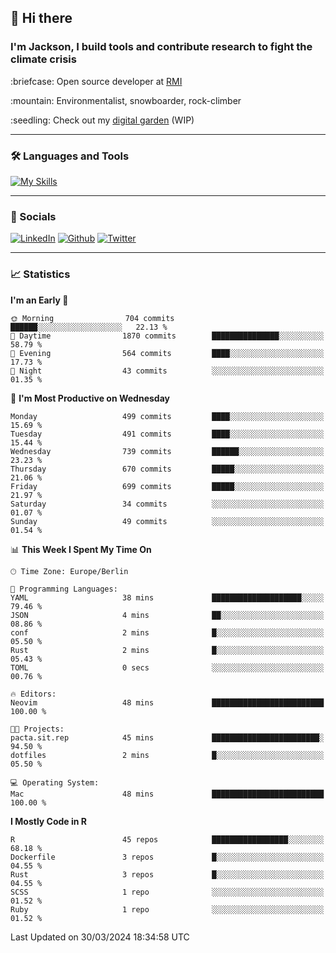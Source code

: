 ## :wave: Hi there
### I'm Jackson, I build tools and contribute research to fight the climate crisis
<p> :briefcase: Open source developer at <a href="https://rmi.org/" alt="RMI">RMI</a></p>
<p> :mountain: Environmentalist, snowboarder, rock-climber</p>
<p> :seedling: Check out my <a href="https://jdhoffa.github.io/" alt="digital garden">digital garden</a> (WIP) </p>

---

### :hammer_and_wrench: Languages and Tools

[![My Skills](https://skillicons.dev/icons?i=r,python,rust,js,html,css,postgresql,neovim,azure,docker,git&perline=6&theme=dark)](https://skillicons.dev)

---

### :iphone: Socials

[![LinkedIn](https://skillicons.dev/icons?i=linkedin&theme=dark)](https://www.linkedin.com/in/jackson-hoffart/) 
[![Github](https://skillicons.dev/icons?i=github&theme=dark)](https://github.com/jdhoffa) 
[![Twitter](https://skillicons.dev/icons?i=twitter&theme=dark)](https://twitter.com/jdhoffart) 

---

### :chart_with_upwards_trend: Statistics

 
<!--START_SECTION:waka-->
**I'm an Early 🐤** 

```text
🌞 Morning                704 commits         ██████░░░░░░░░░░░░░░░░░░░   22.13 % 
🌆 Daytime                1870 commits        ███████████████░░░░░░░░░░   58.79 % 
🌃 Evening                564 commits         ████░░░░░░░░░░░░░░░░░░░░░   17.73 % 
🌙 Night                  43 commits          ░░░░░░░░░░░░░░░░░░░░░░░░░   01.35 % 
```
📅 **I'm Most Productive on Wednesday** 

```text
Monday                   499 commits         ████░░░░░░░░░░░░░░░░░░░░░   15.69 % 
Tuesday                  491 commits         ████░░░░░░░░░░░░░░░░░░░░░   15.44 % 
Wednesday                739 commits         ██████░░░░░░░░░░░░░░░░░░░   23.23 % 
Thursday                 670 commits         █████░░░░░░░░░░░░░░░░░░░░   21.06 % 
Friday                   699 commits         █████░░░░░░░░░░░░░░░░░░░░   21.97 % 
Saturday                 34 commits          ░░░░░░░░░░░░░░░░░░░░░░░░░   01.07 % 
Sunday                   49 commits          ░░░░░░░░░░░░░░░░░░░░░░░░░   01.54 % 
```


📊 **This Week I Spent My Time On** 

```text
🕑︎ Time Zone: Europe/Berlin

💬 Programming Languages: 
YAML                     38 mins             ████████████████████░░░░░   79.46 % 
JSON                     4 mins              ██░░░░░░░░░░░░░░░░░░░░░░░   08.86 % 
conf                     2 mins              █░░░░░░░░░░░░░░░░░░░░░░░░   05.50 % 
Rust                     2 mins              █░░░░░░░░░░░░░░░░░░░░░░░░   05.43 % 
TOML                     0 secs              ░░░░░░░░░░░░░░░░░░░░░░░░░   00.76 % 

🔥 Editors: 
Neovim                   48 mins             █████████████████████████   100.00 % 

🐱‍💻 Projects: 
pacta.sit.rep            45 mins             ████████████████████████░   94.50 % 
dotfiles                 2 mins              █░░░░░░░░░░░░░░░░░░░░░░░░   05.50 % 

💻 Operating System: 
Mac                      48 mins             █████████████████████████   100.00 % 
```

**I Mostly Code in R** 

```text
R                        45 repos            █████████████████░░░░░░░░   68.18 % 
Dockerfile               3 repos             █░░░░░░░░░░░░░░░░░░░░░░░░   04.55 % 
Rust                     3 repos             █░░░░░░░░░░░░░░░░░░░░░░░░   04.55 % 
SCSS                     1 repo              ░░░░░░░░░░░░░░░░░░░░░░░░░   01.52 % 
Ruby                     1 repo              ░░░░░░░░░░░░░░░░░░░░░░░░░   01.52 % 
```




 Last Updated on 30/03/2024 18:34:58 UTC
<!--END_SECTION:waka-->
